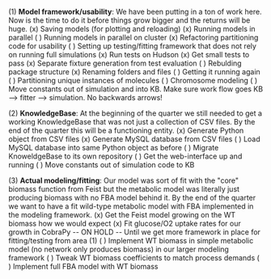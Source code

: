 (1) **Model framework/usability**: We have been putting in a ton of work here. Now is the time to do it before things grow bigger and the returns will be huge.
	(x) Saving models (for plotting and reloading)
	(x) Running models in parallel
	( ) Running models in parallel on cluster
	(x) Refactoring partitioning code for usability
	( ) Setting up testing/fitting framework that does not rely on running full simulations
		(x) Run tests on Hudson
		(x) Get small tests to pass
		(x) Separate fixture generation from test evaluation
	( ) Rebulding package structure
		(x) Renaming folders and files
		( ) Getting it running again
	( ) Partitioning unique instances of molecules
	( ) Chromosome modeling
	( ) Move constants out of simulation and into KB. Make sure work flow goes KB --> fitter --> simulation. No backwards arrows!

(2) **KnowledgeBase**: At the beginning of the quarter we still needed to get a working KnowledgeBase that was not just a collection of CSV files. By the end of the quarter this will be a functioning entity.
	(x) Generate Python object from CSV files
	(x) Generate MySQL database from CSV files
	( ) Load MySQL database into same Python object as before
	( ) Migrate KnoweldgeBase to its own repository
	( ) Get the web-interface up and running
	( ) Move constants out of simulation code to KB

(3) **Actual modeling/fitting**: Our model was sort of fit with the "core" biomass function from Feist but the metabolic model was literally just producing biomass with no FBA model behind it. By the end of the quarter we want to have a fit wild-type metabolic model with FBA implemented in the modeling framework.
	(x) Get the Feist model growing on the WT biomass how we would expect
	(x) Fit glucose/O2 uptake rates for our growth in CobraPy
	-- ON HOLD -- Until we get more framework in place for fitting/testing from area (1)
	( ) Implement WT biomass in simple metabolic model (no network only produces biomass) in our larger modeling framework
	( ) Tweak WT biomass coefficients to match process demands
	( ) Implement full FBA model with WT biomass